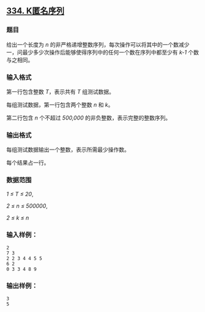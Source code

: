 ## [334. K匿名序列](https://www.acwing.com/problem/content/336/)

### 题目

给出一个长度为 *n* 的非严格递增整数序列，每次操作可以将其中的一个数减少一，问最少多少次操作后能够使得序列中的任何一个数在序列中都至少有 *k-1* 个数与之相同。

### 输入格式

第一行包含整数 *T*，表示共有 *T* 组测试数据。

每组测试数据，第一行包含两个整数 *n* 和 *k*。

第二行包含 *n* 个不超过 *500,000* 的非负整数，表示完整的整数序列。

### 输出格式

每组测试数据输出一个整数，表示所需最少操作数。

每个结果占一行。

### 数据范围

*1 ≤ T ≤ 20*,

*2 ≤ n ≤ 500000*,

*2 ≤ k ≤ n*

### 输入样例：

```
2
7 3
2 2 3 4 4 5 5
6 2
0 3 3 4 8 9
```

### 输出样例：

```
3
5
```
